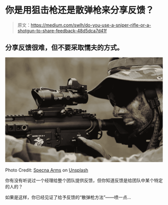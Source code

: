 # 你是用狙击枪还是散弹枪来分享反馈？

> 原文：<https://medium.com/swlh/do-you-use-a-sniper-rifle-or-a-shotgun-to-share-feedback-48d5dca7d41f>

## 分享反馈很难，但不要采取懦夫的方式。

![](img/0efd9b3ebaf8913570fbc2f0bc2d0b55.png)

Photo Credit: [Specna Arms](https://unsplash.com/photos/h78GMtJr4Ks) on [Unsplash](http://unsplash.com)

你有没有听说过一个经理给整个团队提供反馈，但你知道反馈是给团队中某个特定的人的？

如果是这样，你已经见证了给予反馈的“散弹枪方法”——喷一点…